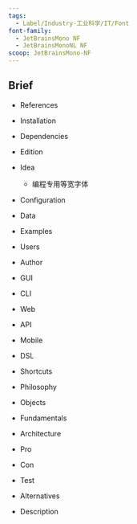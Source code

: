 ```yaml
---
tags:
  - Label/Industry-工业科学/IT/Font
font-family:
  - JetBrainsMono NF
  - JetBrainsMonoNL NF
scoop: JetBrainsMono-NF
---
```


## Brief

- References

- Installation

- Dependencies

- Edition

- Idea
    - 编程专用等宽字体

- Configuration

- Data

- Examples

- Users

- Author

- GUI

- CLI

- Web

- API

- Mobile

- DSL

- Shortcuts

- Philosophy

- Objects

- Fundamentals

- Architecture

- Pro

- Con

- Test

- Alternatives

- Description
